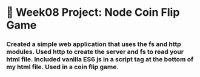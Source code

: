 # 💸 Week08 Project: Node Coin Flip Game

### Created a simple web application that uses the fs and http modules. Used http to create the server and fs to read your html file. Included vanilla ES6 js in a script tag at the bottom of my html file. Used in a coin flip game.
